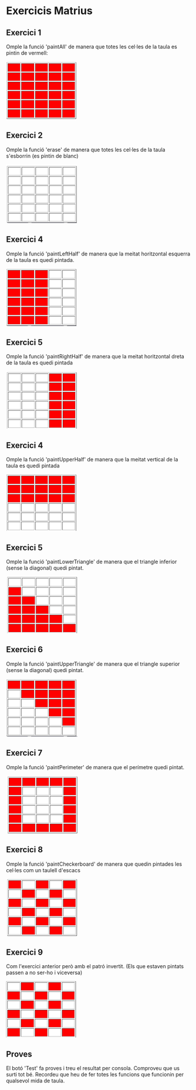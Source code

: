 # Exercicis Matrius
## Exercici 1
Omple la funció 'paintAll' de manera que totes les cel·les de la taula es pintin de vermell:

![paintAll](images/paintAll.png "paintAll")
## Exercici 2
Omple la funció 'erase' de manera que totes les cel·les de la taula s'esborrin (es pintin de blanc)

![erase](images/erase.png "erase")
## Exercici 4
Omple la funció 'paintLeftHalf' de manera que la meitat horitzontal esquerra de la taula es quedi pintada.

![paintLeftHalf](images/paintLeftHalf.png "paintLeftHalf")
## Exercici 5
Omple la funció 'paintRightHalf' de manera que la meitat horitzontal dreta de la taula es quedi pintada

![paintRightHalf](images/paintRightHalf.png "paintRightHalf")
## Exercici 4
Omple la funció 'paintUpperHalf' de manera que la meitat vertical de la taula es quedi pintada

![paintRightHalf](images/paintUpperHalf.png "paintUpperHalf")
## Exercici 5
Omple la funció 'paintLowerTriangle' de manera que el triangle inferior (sense la diagonal) quedi pintat.

![paintLowerTriangle](images/paintLowerTriangle.png "paintLowerTriangle")
## Exercici 6
Omple la funció 'paintUpperTriangle' de manera que el triangle superior (sense la diagonal) quedi pintat.

![paintUpperTriangle](images/paintUpperTriangle.png "paintUpperTriangle")
## Exercici 7
Omple la funció 'paintPerimeter' de manera que el perímetre quedi pintat.

![paintPerimeter](images/paintPerimeter.png "paintPerimeter")
## Exercici 8
Omple la funció 'paintCheckerboard' de manera que quedin pintades les cel·les com un taulell d'escacs

![paintCheckerboard](images/paintCheckerboard.png "paintCheckerboard")
## Exercici 9
Com l'exercici anterior però amb el patró invertit. (Els que estaven pintats passen a no ser-ho i viceversa)

![paintCheckerboard2](images/paintCheckerboard2.png "paintCheckerboard2")

## Proves
El botó 'Test' fa proves i treu el resultat per consola. Comproveu que us surti tot bé.
Recordeu que heu de fer totes les funcions que funcionin per qualsevol mida de taula.
